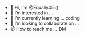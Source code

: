- 👋 Hi, I’m @Equally45 :)
- 👀 I’m interested in ...
- 🌱 I’m currently learning ... coding
- 💞️ I’m looking to collaborate on ...
- 📫 How to reach me ... DM

<!---
Equally45/Equally45 is a ✨ special ✨ repository because its `README.md` (this file) appears on your GitHub profile.
You can click the Preview link to take a look at your changes.
--->
